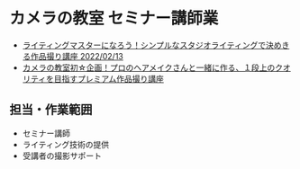 # カメラの教室 セミナー講師業

- [ライティングマスターになろう！シンプルなスタジオライティングで決めきる作品撮り講座 2022/02/13](https://www.cameraschool.info/post/20220213)
- [カメラの教室初☆企画！プロのヘアメイクさんと一緒に作る、１段上のクオリティを目指すプレミアム作品撮り講座](https://www.cameraschool.info/post/20220326)

## 担当・作業範囲

- セミナー講師
- ライティング技術の提供
- 受講者の撮影サポート
